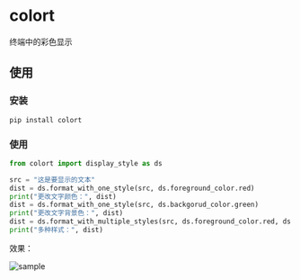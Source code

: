 # colort
终端中的彩色显示

## 使用

### 安装

```shell
pip install colort
```

### 使用

```python
from colort import display_style as ds

src = "这是要显示的文本"
dist = ds.format_with_one_style(src, ds.foreground_color.red)
print("更改文字颜色：", dist)
dist = ds.format_with_one_style(src, ds.backgorud_color.green)
print("更改文字背景色：", dist)
dist = ds.format_with_multiple_styles(src, ds.foreground_color.red, ds.mode.underline, ds.mode.bold)
print("多种样式：", dist)
```

效果：

![sample](https://cdn.jsdelivr.net/gh/thep0y/image-bed/md/1622076879923.png)
